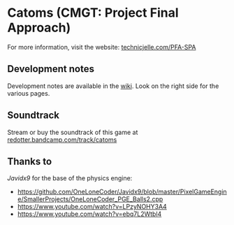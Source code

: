 ﻿# Catoms (CMGT: Project Final Approach)

For more information, visit the website: [technicjelle.com/PFA-SPA](http://technicjelle.com/PFA-SPA)

## Development notes
Development notes are available in the [wiki](../../wiki/).
Look on the right side for the various pages.

## Soundtrack
Stream or buy the soundtrack of this game at [redotter.bandcamp.com/track/catoms](https://redotter.bandcamp.com/track/catoms)

## Thanks to
_Javidx9_ for the base of the physics engine:  
- https://github.com/OneLoneCoder/Javidx9/blob/master/PixelGameEngine/SmallerProjects/OneLoneCoder_PGE_Balls2.cpp  
- https://www.youtube.com/watch?v=LPzyNOHY3A4  
- https://www.youtube.com/watch?v=ebq7L2Wtbl4  
